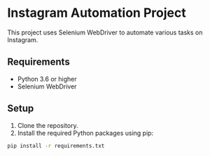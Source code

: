 
# Instagram Automation Project

This project uses Selenium WebDriver to automate various tasks on Instagram.

## Requirements

- Python 3.6 or higher
- Selenium WebDriver

## Setup

1. Clone the repository.
2. Install the required Python packages using pip:

```bash
pip install -r requirements.txt

